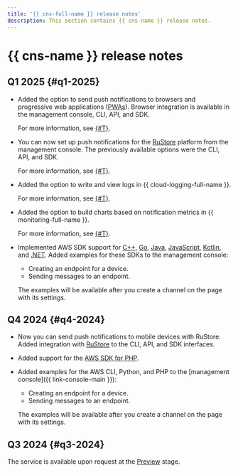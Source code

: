 ```yaml
---
title: '{{ cns-full-name }} release notes'
description: This section contains {{ cns-name }} release notes.
---
```


# {{ cns-name }} release notes

## Q1 2025 {#q1-2025}

* Added the option to send push notifications to browsers and progressive web applications ([PWAs](https://ru.wikipedia.org/wiki/Прогрессивное_веб-приложение)). Browser integration is available in the management console, CLI, API, and SDK.

   For more information, see [{#T}](concepts/browser.md).

* You can now set up push notifications for the [RuStore](https://www.rustore.ru/help/users/about-rustore) platform from the management console. The previously available options were the CLI, API, and SDK.

  For more information, see [{#T}](quickstart-push.md).

* Added the option to write and view logs in {{ cloud-logging-full-name }}.
  
   For more information, see [{#T}](concepts/logging.md).

* Added the option to build charts based on notification metrics in {{ monitoring-full-name }}.

   For more information, see [{#T}](metrics.md).

* Implemented AWS SDK support for [C++](tools/sdk-cpp.md), [Go](tools/sdk-go.md), [Java](tools/sdk-java.md), [JavaScript](tools/sdk-javascript.md), [Kotlin](tools/sdk-kotlin.md), and [.NET](tools/sdk-dot-net.md). Added examples for these SDKs to the management console:
  
  * Creating an endpoint for a device.
  * Sending messages to an endpoint.

  The examples will be available after you create a channel on the page with its settings.

## Q4 2024 {#q4-2024}

* Now you can send push notifications to mobile devices with RuStore. Added integration with [RuStore](https://www.rustore.ru/help/users/about-rustore) to the CLI, API, and SDK interfaces.
* Added support for the [AWS SDK for PHP](https://docs.aws.amazon.com/sdk-for-php).
* Added examples for the AWS CLI, Python, and PHP to the [management console]({{ link-console-main }}):
  * Creating an endpoint for a device.
  * Sending messages to an endpoint.

  The examples will be available after you create a channel on the page with its settings.

## Q3 2024 {#q3-2024}

The service is available upon request at the [Preview](../overview/concepts/launch-stages.md) stage.
